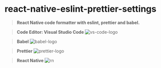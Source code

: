 # react-native-eslint-prettier-settings

> **React Native code formatter with eslint, prettier and babel.**

> **Code Editor: Visual Studio Code**
![vs-code-logo](https://user-images.githubusercontent.com/41868006/115910782-ee3c7300-a475-11eb-94d9-354fa424162f.png)

> **Babel**
![babel-logo](https://user-images.githubusercontent.com/41868006/115912426-fac1cb00-a477-11eb-9f79-72a94186f8f8.jpeg)

> **Prettier**
![prettier-logo](https://user-images.githubusercontent.com/41868006/115910812-f7c5db00-a475-11eb-93cd-318cc1803b61.png)

> **React Native** 
![rn](https://user-images.githubusercontent.com/41868006/115912277-c51ce200-a477-11eb-8a75-dfe0a1e2719d.png)


